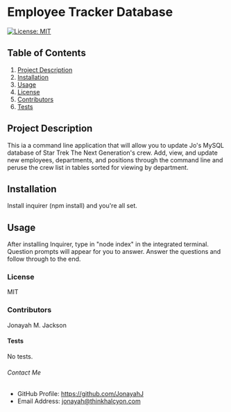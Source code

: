   # Employee Tracker Database
  
  [![License: MIT](https://img.shields.io/badge/License-MIT-yellow.svg)](https://opensource.org/licenses/MIT)
  
  ## Table of Contents
  1. [Project Description](#description)
  2. [Installation](#install)
  3. [Usage](#usage)
  4. [License](#license)
  5. [Contributors](#contributors)
  6. [Tests](#tests)
  
  ## Project Description
  This ia a command line application that will allow you to update Jo's MySQL database of Star Trek The Next Generation's crew.  Add, view, and update new employees, departments, and positions through the command line and peruse the crew list in tables sorted for viewing by department.
  
  ## Installation
  Install inquirer (npm install) and you're all set.
  
  ## Usage
  After installing Inquirer, type in "node index" in the integrated terminal.  Question prompts will appear for you to answer.  Answer the questions and follow through to the end.
  
  ### License
  MIT
  
  ### Contributors
  Jonayah M. Jackson
  
  #### Tests
  No tests.


  ###### Contact Me
  * GitHub Profile: https://github.com/JonayahJ
  * Email Address: jonayah@thinkhalcyon.com